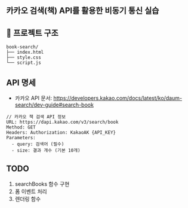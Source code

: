 ## 카카오 검색(책) API를 활용한 비동기 통신 실습

## 📁 프로젝트 구조

```
book-search/
├── index.html
├── style.css
└── script.js
```

## API 명세

- 카카오 API 문서: https://developers.kakao.com/docs/latest/ko/daum-search/dev-guide#search-book

```
// 카카오 책 검색 API 정보
URL: https://dapi.kakao.com/v3/search/book
Method: GET
Headers: Authorization: KakaoAK {API_KEY}
Parameters:
  - query: 검색어 (필수)
  - size: 결과 개수 (기본 10개)
```

## TODO

1. searchBooks 함수 구현
2. 폼 이벤트 처리
3. 렌더링 함수
